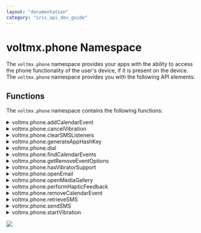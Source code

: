 ```yaml
---
layout: "documentation"
category: "iris_api_dev_guide"
---
```

                            
voltmx.phone Namespace
====================

The `voltmx.phone` namespace provides your apps with the ability to access the phone functionality of the user's device, if it is present on the device. The `voltmx.phone` namespace provides you with the following API elements:

Functions
---------

The `voltmx.phone` namespace contains the following functions:


<details close markdown="block"><summary>voltmx.phone.addCalendarEvent</summary>

* * *

Adds a new event to the device calendar.

### Syntax

{% highlight VoltMx %}
voltmx.phone.addCalendarEvent(  
    eventDetails);
{% endhighlight %}

### Input Parameters

_eventDetails_

### A JavaScript object that contains the following key-value pairs.

| Key | Value |
| --- | --- |
| summary | A string that contains a short description of the event. |
| start | A string that holds the start date and time for the event. The format for date is "dd/mm/yyyy", and time is "hh:mm:ss". This must be less than the date and time in the `finish` key, |
| finish | A string that holds the finish date and time for the event. The format for date is "dd/mm/yyyy", and time is "hh:mm:ss". This must be greater than the date and time in the `start` key. |
| alarm | An optional number that specifies the time in seconds before the `start` time when the phone must trigger an alarm. This key can be omitted if your app does not need to specify an alarm time. |
| note | A string that contains the long description of the event. |
| integer | A integer that defines the occurrence of a event. |
| access | A string that indicated the privacy setting for the event. The values can be `public`, `private`, or `confidential` |

repeatConfig - Optional

A dictionary that indicates the repeat frequency and endRecurrence values for the event. The dictionary contains two values: repeat and endRecurrence.

repeat

A constant that indicates the repeat frequency. The values are as follows:

*   CALENDAREVENT\_REPEAT\_NONE
    
*   CALENDAREVENT\_REPEAT\_DAILY
    
*   CALENDAREVENT\_REPEAT\_WEEKLY
    
*   CALENDAREVENT\_REPEAT\_MONTHLY
    
*   CALENDAREVENT\_REPEAT\_YEARLY
    

endRecurrence \[Optional\]

A string that stores the recurrence end date and time for the event. The format for the end date and time is "dd/mm/yyyy hh:mm:ss". This date must be greater than the start date and time. For native iOS, if you do not specify the **endRecurrence** value, the events will repeat for 2 years.

**Interval** \[Optoional\]

This allows you to set the interval to repeat the event. It must have a positive integer as value. The default value is 1.

For example, to create a quarterly event, configure ‘repeat’ as constants.CALENDAREVENT\_REPEAT\_MONTHLY and ‘interval’ as '3'. The repeat event will be created in every 3 months(quarterly).

To create a bi-weekly event, configure ‘repeat’ as constants.CALENDAREVENT\_REPEAT\_WEEKLY and ‘interval’ as '2'. The repeat event will be created in every 2 weeks (biweekly).

The following example shows how to add quarterly repeat event.

### Example

{% highlight VoltMx %}
//Sample code to add the Input Parameter **Interval** in the add calendar event to the device   
addCalendarEvent argument  
 var eventobj = {  
summary: "Event started",  
start: this.startTime,  
finish: this.finishTime,  
alarm: 40,  
access: "public",  
“repeatConfig“:{  
“repeat“:contants.CALENDAREVENT_REPEAT_MONTHLY,  
“interval“: 3,  
“endRecurrence”:endDate  
}  
};  
voltmx.phone.addCalendarEvent(eventobj);
{% endhighlight %}

{% highlight VoltMx %}
function addCalendarEvent() {
    try {
        alert("calendar event is about to start");
        var evtobj = {
            summary: "Event started",
            start: "15/04/2012 11:23:45",
            finish: "16/04/2012 12:59:45",
            alarm: 40,
            note: "Event will end at 12.59 PM",
            access: "public",
            repeatConfig: {
                repeat: constants.CALENDAREVENT\_REPEAT\_MONTHLY,
                endRecurrence: ”21/12/2013 13:00:00”
            }
        }
        voltmx.phone.addCalendarEvent(evtobj);
        //Adds an event to the device calendar
    } catch (PhoneError) {
        alert("error in addCalendarEvent:: " + PhoneError);
    }

}
{% endhighlight %}

{% highlight VoltMx %}
// To add the calendar event to the device using 'voltmx.phone.addCalendarEvent' APICalendarAddEvent: function(eventObj) {
    try {

        var today = new Date();
        var dd = today.getDate();
        var mm = today.getMonth() + 1;
        var yyyy = today.getFullYear();
        var h = today.getHours();
        var m = today.getMinutes();
        var s = today.getSeconds();
        if (dd &amp; lt; 10) {
            dd = '0' + dd
        }
        if (mm &amp; lt; 10) {
            mm = '0' + mm
        }
        var date = dd + '/
' + mm + ' / ' + yyyy;
        var stime = h + ":" + (parseInt(m) + 2).toString() + ":" + s;
        this.startTime = date + " " + stime;
        var ftime = (parseInt(h) + 1).toString() + ":" + m + ":" + s;
        this.finishTime = date + " " + ftime;
        if (eventObj\["text"\] == "Add calendar event") {
            var evtobj = {
                summary: "Event started",
                start: this.startTime,
                finish: this.finishTime,
                alarm: 40,
                access: "public"
            };
            voltmx.phone.addCalendarEvent(evtobj);
            alert("Calendar event is added with start time = " + this.startTime + ". Please open device calendar to observe this.");
        } else {
            var evtobj = {
                summary: "Event started",
                start: this.startTime,
                finish: this.finishTime,
                alarm: 40,
                access: "confidential"
            };
            voltmx.phone.addCalendarEvent(evtobj);
            alert("Calendar event is added in confidential mode with start time = " + this.startTime + ".");

        }
    } catch (PhoneError) {
        alert("error in addCalendarEvent:: " + PhoneError);
    }
}  

{% endhighlight %}

### Return Values

None

### Exceptions

This function throws the following phone exceptions.

| Exception | Description |
| --- | --- |
| 2100 | Unable to send the Message |
| 2101 | Insufficient Permissions |
| 2102 | Cannot open mail, mail not configured |
| 2103 | Cannot open media gallery |

This function also throws the following general exceptions.

| Constant | Description |
| --- | --- |
| 100 | Invalid parameter type. |
| 101 | Invalid number of arguments. |
| 102 | Invalid input – thrown when the input is invalid based on the context. |
| 103 | Invalid operation – thrown when the operation is invalid based on the context. |
| 104 | Not supported error – thrown when the method is not supported at all. |
| 105 | Index out of range. |
| 106 | Unknown error |

### Remarks

You can view a video on using the Calendar [here](https://youtu.be/iUaf-WkpGXA).

Events cannot be added in the past.

When your app calls this function on Android, it must have both the READ\_CALENDAR and WRITE\_CALENDAR permissions. Due to Android limitations, when your app sets an alarm with this function the number of seconds are rounded to the nearest minute. Events are added to the local calendar with the calendar name as the application name. They cannot be synched to email accounts.

The time zone of events that your app adds is the same as the device's current time zone.

### Platform Availability

*   iOS
*   Android version 4.0 and later
*   Windows

* * *

</details>
<details close markdown="block"><summary>voltmx.phone.cancelVibration</summary>

* * *

This API stops the ongoing vibration pattern on a device. This API is available from V9 SP2 onwards.
<!-- This API stops the ongoing vibration pattern on a device. This API is available from V8 SP3 onwards. -->

> **_Important:_** For Android, you must define the VIBRATE permission under Manifest Properties.  
**<uses-permission android:name="android.permission.VIBRATE" />**

### Syntax

{% highlight VoltMx %}
voltmx.phone.cancelVibration()
{% endhighlight %}

### Input Parameters

None.

### Example

{% highlight VoltMx %}
voltmx.phone.cancelVibration();
{% endhighlight %}

### Return Values

None.

### Limitations/Requirements

*   Windows
    *   The device must have vibration hardware.
        
    *   Device family (Windows OS build version) must be: Windows 10 Creators Update (introduced v10.0.15063.0) or later.
        
    *   API contract must be: Windows.Foundation.UniversalApiContract (introduced v4) or later.
        

### Platform Availability

*   Android
*   Windows

* * *
</details>
<details close markdown="block"><summary>voltmx.phone.clearSMSListeners</summary>

* * *

When invoked, this API clears the broadcast receiver and the existing listeners that are registered to retrieve the one-time password (OTP) from the SMS message received.

### Syntax

{% highlight VoltMx %}
voltmx.phone.clearSMSListeners()
{% endhighlight %}

### Input Parameters

<table style="width: 100%;mc-table-style: url('resources/tablestyles/basic.css');" class="TableStyle-Basic" cellspacing="0"><colgroup><col class="TableStyle-Basic-Column-Column1"> <col class="TableStyle-Basic-Column-Column1"></colgroup><tbody><tr class="TableStyle-Basic-Body-Body1"><td class="TableStyle-Basic-BodyE-Column1-Body1">Parameter</td><td class="TableStyle-Basic-BodyD-Column1-Body1">Description</td></tr><tr class="TableStyle-Basic-Body-Body1"><td class="TableStyle-Basic-BodyB-Column1-Body1">SMSListenerType [Constant] - Optional</td><td class="TableStyle-Basic-BodyA-Column1-Body1">The SMSListenerType value can be any of the following: voltmx.phone.SMS_WITH_USER_CONSENT voltmx.phone.SMS_WITHOUT_USER_CONSENT Depending on the parameter value, a specific listener type is cleared. If no type is specified, both type of listeners(if any) are cleared.</td></tr></tbody></table>

> **_Note:_** Ensure that you create an androidbuild.properties file in the project folder of your Volt MX Iris workspace, and add the following key: `addSMSRetrieverSupport = UI`.  
You can set the key to `UI` or `Non-UI` to fetch the required Gradle entries. To know more about adding Android properties to the androidbuild.properties file, click [here]({{ site.baseurl }}/docs/documentation/Iris/iris_user_guide/Content/Native_App_Properties.html#add-android-properties-to-androidbuild-properties-file).  

### Example

{% highlight VoltMx %}
clearAll: function() {
try {
voltmx.phone.clearSMSListeners();
} catch (err) {
alert("Error:: " + err);
}
}
{% endhighlight %}

### Return Values

None.

### Exceptions

*   101 - Invalid type of arguments to the voltmx.phone.clearSMSListeners API

### Platform Availability

*   Android

* * *
</details>

<details close markdown="block"><summary>voltmx.phone.generateAppHashKey</summary>

* * *

App hash key is a hash string composed of the app's package name and the app's public key certificate. When invoked, this API generates a hash key that must be included in the SMS message sent from the server to the user's device.

For an app to receive the message callback, the hash key has to be correct.

> **_Note:_** This API must be invoked only if type of SMS listener triggered is voltmx.phone.SMS\_WITHOUT\_USER\_CONSENT

### Syntax

{% highlight VoltMx %}
voltmx.phone.generateAppHashKey()
{% endhighlight %}

### Input Parameters

None.

> **_Note:_** Ensure that you create an androidbuild.properties file in the project folder of your Volt MX Iris workspace, and add the following key: `addSMSRetrieverSupport = UI`.  
You can set the key to `UI` or `Non-UI` to fetch the required Gradle entries. To know more about adding Android properties to the androidbuild.properties file, click [here]({{ site.baseurl }}/docs/documentation/Iris/iris_user_guide/Content/Native_App_Properties.html#add-android-properties-to-androidbuild-properties-file).  

### Example

{% highlight VoltMx %}
generateAppHashKey: function() {
    var key = voltmx.phone.generateAppHashKey();
    voltmx.print("AppHashkey: " + key);
}
{% endhighlight %}

### Return Values

<table style="width: 100%;mc-table-style: url('resources/tablestyles/basic.css');" class="TableStyle-Basic" cellspacing="0"><colgroup><col class="TableStyle-Basic-Column-Column1"> <col class="TableStyle-Basic-Column-Column1"></colgroup><tbody><tr class="TableStyle-Basic-Body-Body1"><td class="TableStyle-Basic-BodyE-Column1-Body1">Return Value</td><td class="TableStyle-Basic-BodyD-Column1-Body1">Description</td></tr><tr class="TableStyle-Basic-Body-Body1"><td class="TableStyle-Basic-BodyB-Column1-Body1">appHashKey[ String ]</td><td class="TableStyle-Basic-BodyA-Column1-Body1">Returns a hash key that has to be appended to the SMS message by server.</td></tr></tbody></table>

### Platform Availability

*   Android

* * *
</details>

<details close markdown="block"><summary>voltmx.phone.dial</summary>

* * *

Enables your app to call the specified telephone number.

You can use this API to make calls to other numbers without leaving the application.

### Syntax

{% highlight VoltMx %}
voltmx.phone.dial(  
    number);
{% endhighlight %}

### Input Parameters

| Parameter | Description |
| --- | --- |
| _number_ | A string containing the phone number to call. Only numbers, +, - and space are treated as valid characters in this string. |

 

### Example

{% highlight voltMx %}
dial: function() {
    var number = this.view.tbxDial.text;
    voltmx.phone.dial(number);
},
{% endhighlight %}

### Return Values

None

### Exceptions

2101 - Insufficient Permissions

### Remarks

When you make a call to the specified number using this API, the underlying OS is used to make the call. The call charges as imposed by the service provider are applicable.

On the iPhone simulator, this function is a dummy call. You need to test this function on an actual iPhone device.

### Platform Availability

Not supported on Windows, iPad, Android Tablets, Desktop Web, and Mobile Web platforms. You can use the phone widget to achieve the same functionality on Mobile Web.

* * *
</details>

<details close markdown="block"><summary>voltmx.phone.findCalendarEvents</summary>

* * *

This function finds an event in the device's calendar.

### Syntax

{% highlight VoltMx %}
voltmx.phone.findCalendarEvents(  
    evtobj);
{% endhighlight %}

### Input Parameters

| Parameter | Description |
| --- | --- |
| evtobj \[Object\] - Mandatory | A JavaScript object that can contain the following values:type: "[starting](#starting)" or "[ending](#ending)" or "[occuring](#occurring)"start: The start date and time.finish: The end date and time. |

 

### Example

{% highlight VoltMx %}
var evtobj = {
    type: "starting",
    start: this.startTime,
    finish: this.finishTime
};
var events = voltmx.phone.findCalendarEvents(evtobj);
{% endhighlight %}

### Return Values

If no matching event is found, this function returns null. If matching events are found, this function returns an array of JavaScript objects containing the matching events. Each JavaScript object contains the following key-value pairs.

| Key | Value |
| --- | --- |
| summary | A string that contains a short description of the event. |
| start | A string that holds the start date and time for the event. The format for date is "dd/mm/yyyy", and time is "hh:mm:ss". This must be less than the date and time in the `finish` key, |
| finish | A string that holds the finish date and time for the event. The format for date is "dd/mm/yyyy", and time is "hh:mm:ss". This must be greater than the date and time in the `start` key. |
| alarm | An optional number that specifies the time in seconds before the `start` time when the phone must trigger an alarm. This key can be omitted if your app does not need to specify an alarm time. |
| note | A string that contains the long description of the event. |
| access | A string that indicated the privacy setting for the event. The values can be `public`, `private`, or `confidential` |

### Exceptions

This function throws the following phone exceptions.

| Exception | Description |
| --- | --- |
| 2100 | Unable to send the Message |
| 2101 | Insufficient Permissions |
| 2102 | Cannot open mail, mail not configured |
| 2103 | Cannot open media gallery |

This function also throws the following general exceptions.

| Constant | Description |
| --- | --- |
| 100 | Invalid parameter type. |
| 101 | Invalid number of arguments. |
| 102 | Invalid input – thrown when the input is invalid based on the context. |
| 103 | Invalid operation – thrown when the operation is invalid based on the context. |
| 104 | Not supported error – thrown when the method is not supported at all. |
| 105 | Index out of range. |
| 106 | Unknown error |

### Remarks

The search criteria in the type key in the _evtobj_ parameter can be any of the following values.

| Constant | Description |
| --- | --- |
| starting | Searches for events starting between _"start"_ and "_finish_". |
| ending | Searches for events ending between _"start_" and _"finish_". |
| occurring | Searches for events that have any part of the event occurring during the period specified between _"start_" and _"finish_". This is the default. |

READ\_CALENDAR permission is needed to use this function.

This function is supported on Android 4.0 version and above (that is, Android API 14 and later). Invocation on Android version less than 4.0 ( that is, an Android API level earlier than 14) is ignored.

This function searches only those events that are added by the application.

### Platform Availability

*   iOS
*   Android 4.0 or later
*   Windows

* * *
</details>

<details close markdown="block"><summary>voltmx.phone.getRemoveEventOptions</summary>

* * *

This API returns an array of constants that indicates possible actions for removing a particular event depending on the native support on the device. One of the values that this API returns must be passed as [removeOption](#removeOption) for [voltmx.phone.removeCalendarEvent API](#removeCalenderEvent).

### Syntax

{% highlight VoltMx %}
voltmx.phone.getRemoveEventOptions([eventHandle](#eventHandle1))
{% endhighlight %}

### Input Parameters

| Parameter | Description |
| --- | --- |
| eventHandle - Mandatory | Single event from the array of events that the [voltmx.phone.findCalendarEvents API](#findCalendarEvents) returns. |

 

### Example

{% highlight VoltMx %}
var removeOptions = voltmx.phone.getRemoveEventOptions(eventHandle);
{% endhighlight %}

### Return Values

An array with possible constant values depending on native support in devices. The possible constants that will be returned as part of the array are as follows:

| Constant | Description |
| --- | --- |
| CALENDAREVENT\_REMOVE\_THIS | Indicates that only one event must be deleted. |
| CALENDAREVENT\_REMOVE\_THIS\_AND\_FUTURE | Indicates that the event as well as future events must be deleted. |

 

> **_Note:_** Depending on the OS configuration of certain Android devices, any of these two values may not be applicable. So before passing any of these two values in the API, you must verify if the Android device supports the required value.

### Platform Availability

*   iOS
*   Android
*   Windows

* * *
</details>

<details close markdown="block"><summary>voltmx.phone.hasVibratorSupport</summary>

* * *

This API returns whether vibrator is supported on a device. This API is available from V9 SP2 onwards.

> **_Important:_** For Android, you must define the VIBRATE permission under Manifest Properties.  
**<uses-permission android:name="android.permission.VIBRATE" />**

### Syntax

{% highlight VoltMx %}
voltmx.phone.hasVibratorSupport()
{% endhighlight %}

### Example

{% highlight VoltMx %}
hasVibratorSupport: function() {
    if (voltmx.phone.hasVibratorSupport() === true) {
        alert("The device contains a Vibration motor");
    }
},
{% endhighlight %}

### Input Parameters

None.

### Return Values

Boolean is the return value.

| Return Value | Description |
| --- | --- |
| true | The device supports vibrator. |
| false | The device does not support vibrator. |

 

### Limitations/Requirements

*   Windows
    *   The device must have vibration hardware.
        
    *   Device family (Windows OS build version) must be: Windows 10 Creators Update (introduced v10.0.15063.0) or later.
        
    *   API contract must be: Windows.Foundation.UniversalApiContract (introduced v4) or later.
        

### Platform Availability

*   Android
*   Windows

* * *
</details>

<details close markdown="block"><summary>voltmx.phone.openEmail</summary>

* * *

This API allows the application to launch the native email client with predefined email addresses, subject, body, and attachments.

### Syntax

{% highlight VoltMx %}
voltmx.phone.openEmail**([torecipients,](#torecipients)[ccrecipients](#ccrecipients), [bccrecipients](#bccrecipients), [subject](#subject), [messagebody](#messagebody), [ismessagebod.html](#ismessagebod.html), [attachments](#attachments), [viewMode](#viewMode)**, **[filterEmailAppsOnly](#filterEmailAppsOnly))**
{% endhighlight %}

### Input Parameters  

<table>
<tr>
<th>Parameter</th>
<th>Description</th>
</tr>
<tr>
<td>torecipients [Array of Strings] - Mandatory</td>
<td>List of email addresses to be included in the “to” list. For example, “john@example.com”,”stephen.joseph@voltmx.com”, and “test@somecompany.com”.</td>
</tr>
<tr>
<td>ccrecipients [Array of Strings] - Optional</td>
<td>List of email addresses to be included in the “cc” list. For example, “john@example.com”,”stephen.joseph@voltmx.com”, and “test@somecompany.com”. If you do not want to use this parameter, you can pass null value.</td>
</tr>
<tr>
<td>bccrecipients [Array of Strings] - Optional</td>
<td>List of email addresses to be included in the “bcc” list. For example, “john@example.com”, “stephen.joseph@voltmx.com”, and “test@somecompany.com”.If you do not want to use this parameter, you can pass null value.</td>
</tr>
<tr>
<td>subject [String]- Optional</td>
<td>Subject to be part of the email. If you do not want to use this parameter, you can pass null value.</td>
</tr>
<tr>
<td>messagebody [String] -Optional</td>
<td>Body to be part of the email. If you do not want to use this parameter, you can pass null value.</td>
</tr>
<tr>
<td>ismessagebod.html [Boolean] - Optional</td>
<td>
<p>If you do not want to use this parameter, you can pass null value. When you pass null value, this parameter defaults to false. true: message body must be treated as HTML content false: message body must not be treated as HTML content</p>
<ul>
<li><b>true</b>:message body must be treated as HTML content</li>
<li><b>false</b>:message body must not be treated as HTML content</li>
</ul>
<blockquote>
<em><b>Note</b></em>: Windows 10 platform do not support HTML body. This is an underlying SDK limitation.
</blockquote>
</td>
</tr>
<tr>
<td>attachments [Array of Objects] - Optional</td>
<td>
<p>Each attachment is a Hash-table with the following key-value pairs. If you do not want to use the attachments parameter, you can pass null value.</p>
<ul>
<li><b>mimetype [String]</b>Standard mime types like image/png or image/jpg or image/* etc.</li>
<li><b>attachment [Object]</b>Rawbytes received from the camera, image widget, or openmediagallery api.</li>
<li><b>filename (Optional) [String]</b>name of the file to appear as attachment.</li>
</ul>
<blockquote>
<em><b>Note</b></em>:
<ul>
<li>In Android, filename property is not supported.The Android SDK does not provide any provision for giving file name in attachments while launching native email Application.</li>
<li>For more information on how to attach files in Android, click <a href="sharefilesandroid.html">here</a>
</li>
</ul>
</blockquote>
</td>
</tr>
<tr>
<td>viewMode [Integer] - Optional</td>
<td>
<p>Defines the possible view preferences for an email client window. This is a Windows-specific parameter. The values of viewMode are as follows:</p>
<ul>
<li>0 - Default value Defaults to half, which means, the window uses 50% (half) of the available horizontal screen pixels.</li>
<li>1 - UseLess The window uses less than 50% of the available horizontal screen pixels.</li>
<li>2 - UseHalf The window uses 50% (half) of the available horizontal screen pixels.</li>
<li>3 - UseMore The window uses more than 50% of the available horizontal screen pixels.</li>
<li>4 - UseMinimum The window uses the minimum horizontal pixel width (either 320 or 500 pixels) specified in the app's manifest file.</li>
<li>5 - UseNone The window uses no visible component.</li>
</ul>
<p>If you pass any value other than an integer, the "openEmail : mode must be integer" error message is displayed.</p>
<blockquote>
<em><b>Note</b></em>: viewMode is specific only to Windows and is ignored for all other platforms. For all other devices, the viewMode parameter falls back to its default behavior.
</blockquote>
</td>
</tr>
<tr>
<td>filterEmailAppsOnly [Boolean] - Optional</td>
<td>
<p>Set this parameter to true to filter and list only email applications, which are shown in the Chooser dialog box. By default, the value of this parameter is false. If you do not want to use this parameter, you can pass a null value.</p>
<blockquote>
<em><b>Note</b></em>: This property is only available on the Android platform.
</blockquote>
<p>On Android 11 (Target SDK version 30, or later) devices, if you want to view a filtered list of email applications, add the following entry in the Project Settings &gt; Native &gt; Android Mobile/Tablet &gt; Child tag entries under &lt;manifest&gt; tag field:</p>
<pre><code style="display:block;background-color:#eee;">&lt;queries&gt;
&lt;intent&gt;
&lt;action android:name="android.intent.action.SENDTO" /&gt;
&lt;data android:scheme="mailto"/&gt;
&lt;/intent&gt;
&lt;/queries&gt;</code></pre>
</td>
</tr>
</table>


### Example

{% highlight VoltMx %}
emailSend: function() {
    voltmx.phone.openEmail(["kitchensinkapp@voltmx.com"], [""], [""], "Feedback on KitchenSink Application 1.1", "", false, []);
}
{% endhighlight %}

### Return Values

None

### Exceptions

PhoneError

The following error codes are defined for Phone APIs

*   2100 - Unable to send the Message
*   2101 - Insufficient Permissions
*   2102 - Cannot open mail, mail not configured
*   2103 - Cannot open media gallery

### Platform Availability

Available on all platforms except Server Side Mobile Web, SPA, and Desktop Web.

For these platforms you can launch the native email client by using Richtext widget with an _href_ tag similar to the one shown below:

_<a href="mailto:email@voltmx.com?subject=Foo&body=Bar">Email Me</a>_

* * *
</details>

<details close markdown="block"><summary>voltmx.phone.openMediaGallery</summary>

* * *

This API allows you to open the picture gallery of the mobile device and pick an existing picture.

You can use this API to use any of the multimedia resources (image files, audio files, or video files) available in the device media gallery within your application.

For iPad, openMediaGallery will show the Photos/Videos in the native popover. The popover can be anchored to a widget. The widget to which the popup should be anchored will be provided as a third parameter to openMediaGallery API.

You can view a video on using iPad Popover [here](https://youtu.be/4EKgCANM1TI).

### Syntax

{% highlight VoltMx %}
voltmx.phone.openMediaGallery([onselectioncallback](#onselectioncallback), [querycontext,](#querycontext) [PSP](#PSP))
{% endhighlight %}

### Input Parameters

| Parameter | Description |
| --- | --- |
| onselectioncallback \[Function\] - Mandatory | This callback function is invoked when a media is selected. The function receives rawbytes and permStatus as parameters. **rawbytes:** Raw bytes of a selected file. **permStatus:** Permission status whether an app has permission to access the media gallery of the device. **For iOS**: Generally, an app needs [runtime permission](runtime_permissions.html) from the end-user to access the media gallery. If you call the API without obtaining the permission, platform automatically pops up a system permission dialog box with "Allow" and "Deny" options, asking the end-user to grant permission to add a contact to the device.If the end-user taps the "Allow" option, platform proceeds to access the underlying OS API. If the end-user taps the "Deny" option, the rawbytes parameter carries null value and the permStatus parameter holds the voltmx.application.PERMISSION\_DENIED constant value indicates the permission to access the media gallery is denied.**For Android**: This parameter reads the external storage permission that is required to read contents from the media gallery. If you call the API without obtaining the required permission, the platform automatically pops up a system permission dialog containing 'Allow' and 'Deny' options, asking the end user to grant the necessary permission. If the end user taps the 'Allow' option, the platform proceeds to access the underlying OS API. If the end user taps the 'Deny' option, the rawbytes parameter carries null value and the permStatus parameter holds the voltmx.application.PERMISSION\_DENIED constant value, which indicates that the permission to access the media gallery has been denied. **mimeType:** The file format of a selected file. For more information on the standard mime types, refer to the [IANA](https://www.iana.org/assignments/media-types/media-types.xhtml). Examplefunction onSelectionCallback(rawbytes, permStatus, mimeType) { if(rawbytes != null) { //access the rawbytes alert(“file format: ”++mimeType); } else if (permStatus == voltmx.application.PERMISSION\_DENIED) { alert(“Permission Denied to Access the Photo Gallery”); } } var querycontext = { mimeType: "video/\*" }; var returnStatus = voltmx.phone.openMediaGallery(onSelectionCallback, querycontext); |
| querycontext \[Table\] - Optional | Query context is an Object that can be populated with key-value pairs for fine tuning the media items for display (currently only one key **"mimetype"** supported to query the gallery items ). The possible values of the mimetype key can be **image/\*, video/\*, audio/\***. rawbytes.getRawbytesType () This API returns the type of rawbytes that are obtained from onSelectionCallback of openMediaGallery. Rawbytes can be of different types such as image, audio, video, file, bytes, and livePhoto. This API is available from V9 SP2 onwards. var rawbytesType = rawbytes.getRawbytesType(); To check the obtained rawbyte type, the following constants can be used: constants. RAWBYTES \_IMAGE: rawbytes related to image constants. RAWBYTES \_VIDEO: rawbytes related to video constants. RAWBYTES \_AUDIO: rawbytes related to audio constants. RAWBYTES \_FILE: rawbytes related to files constants. RAWBYTES \_BYTES: rawbytes related to bytes constants. RAWBYTES \_LIVEPHOTO: rawbytes related to livePhoto if(rawbytes.getRawbytesType() == constants. RAWBYTES\_LIVEPHOTO) { // app logic } livePhotoResources - Rawbytes Property Returns both image and file paths, using this property you can get the both image and video paths. This property returns a json containing both video and image paths, and is available from V9 SP2 onwards. It contains the following keys: imageURL: path of stored image related to livePhoto. videoURL: path of stored video related to livePhoto. var livePhotoResources = Rawbytes.livePhotoResources;//Example for creating Live photos using FFIFunction onSelectionCallback(){ if (rawbytes !== null) { if (rawbytes.getRawbytesType() == constants.RAWBYTES\_LIVEPHOTO) { globalArrOFURLS = rawbytes.livePhotoResources; alert(globalArrOFURLS); var livePhotosFFIObject = new PHVFFI.livePhotosFFI(); //Invokes method 'createLivePhoto' on the object livePhotosFFIObject.createLivePhoto(globalArrOFURLS); } frmHome.imgOne.rawBytes = rawbytes; } else if (permStatus == voltmx.application.PERMISSION\_DENIED) { alert("PERMISSION\_DENIED"); } } } var returnStatus = voltmx.phone.openMediaGallery(onSelectionCallback, querycontext); |
| PSP \[Table\] - Optional | The PSP parameter is a dictionary with the following properties. _widgetref \[Widget Reference\]_: Applicable only on iPad. The widget to which the pop-up will be anchored to. For example, _formname.widgetname_. _compressionlevel_: Compression level is a float value. Specify 0.0 for most compressed images and 1.0 for least compressed images. |

### Example

{% highlight VoltMx %}
openMediaGalleryForEmail: function() {
    voltmx.phone.openMediaGallery(this.openMediaGallaeryCallBck, {
        mimetype: "image/*"
    });
}
{% endhighlight %}

### Return Values

None

### Exceptions

PhoneError

The following error codes are defined for Phone APIs

*   2100 - Unable to send the Message
*   2101 - Insufficient Permissions
*   2102 - Cannot open mail, mail not configured
*   2103 - Cannot open media gallery

### Platform Availability

Supported on all platforms except Mobile Web, SPA, and Desktop Web.

* * *
</details>

<details close markdown="block"><summary>voltmx.phone.performHapticFeedback</summary>

* * *

This API provides various haptic feedback to users, and is available from V9 SP2 onwards.

### Syntax

{% highlight VoltMx %}
voltmx.phone.performHapticFeedback(hapticFeedbackValue)
{% endhighlight %}

### Input Parameters

hapticFeedbackValue \[constant\] – Mandatory

Indicates the type of haptic feedback. Its possible values are as follows:

<table style="width: 100%;mc-table-style: url('resources/tablestyles/basic.css');" class="TableStyle-Basic" cellspacing="0"><colgroup><col style="width: 464px;" class="TableStyle-Basic-Column-Column1"> <col style="width: 578px;" class="TableStyle-Basic-Column-Column1"></colgroup><tbody><tr class="TableStyle-Basic-Body-Body1"><td style="text-align: center;font-weight: bold;" class="TableStyle-Basic-BodyE-Column1-Body1"><span style="font-size: 12pt;">hapticFeedbackValue</span></td><td style="text-align: center;" class="TableStyle-Basic-BodyD-Column1-Body1"><b style="font-size: 12pt;">Description</b></td></tr><tr class="TableStyle-Basic-Body-Body1"><td style="text-align: center;" class="TableStyle-Basic-BodyE-Column1-Body1">0 - voltmx.hapticFeedback.SUCCESS</td><td style="text-align: center;" class="TableStyle-Basic-BodyD-Column1-Body1">Triggers a haptic feedback for a successful event.</td></tr><tr class="TableStyle-Basic-Body-Body1"><td style="text-align: center;" class="TableStyle-Basic-BodyE-Column1-Body1">1 - voltmx.hapticFeedback.WARNING</td><td style="text-align: center;" class="TableStyle-Basic-BodyD-Column1-Body1">Triggers a haptic feedback that represents a warning to users.</td></tr><tr class="TableStyle-Basic-Body-Body1"><td style="text-align: center;" class="TableStyle-Basic-BodyE-Column1-Body1">2 - voltmx.hapticFeedback.FAILURE</td><td style="text-align: center;" class="TableStyle-Basic-BodyD-Column1-Body1">Triggers a haptic feedback for a failure event.</td></tr><tr class="TableStyle-Basic-Body-Body1"><td style="text-align: center;" class="TableStyle-Basic-BodyE-Column1-Body1">3 - voltmx.hapticFeedback.LIGHT</td><td style="text-align: center;" class="TableStyle-Basic-BodyD-Column1-Body1">Triggers a haptic feedback of light intensity.</td></tr><tr class="TableStyle-Basic-Body-Body1"><td style="text-align: center;" class="TableStyle-Basic-BodyE-Column1-Body1">4 - voltmx.hapticFeedback.MEDIUM</td><td style="text-align: center;" class="TableStyle-Basic-BodyD-Column1-Body1">Triggers a haptic feedback of medium intensity.</td></tr><tr class="TableStyle-Basic-Body-Body1"><td style="text-align: center;" class="TableStyle-Basic-BodyE-Column1-Body1">5 - voltmx.hapticFeedback.HEAVY</td><td style="text-align: center;" class="TableStyle-Basic-BodyD-Column1-Body1">Triggers a haptic feedback of high intensity.</td></tr><tr class="TableStyle-Basic-Body-Body1"><td style="text-align: center;" class="TableStyle-Basic-BodyB-Column1-Body1">6 - voltmx.hapticFeedback.SELECTION</td><td style="text-align: center;" class="TableStyle-Basic-BodyA-Column1-Body1">Triggers a haptic feedback that represents a selection/state change.</td></tr></tbody></table>

 

### Example

{% highlight VoltMx %}
hapticFeedback: function(){
  voltmx.phone.performHapticFeedback(5);
}
{% endhighlight %}

### Return Values

None.

### Remarks

*   iOS
    *   The Haptic Feedback feature is available on iPhone 7 devices and later. These devices have Taptic Engine hardware and users can enable/disable Haptics from Device Settings-> Sounds & Haptics-> System Haptics.
        
*   Android
    *   Users can enable the Vibrate on touch feature from Settings-> Sound & notification-> Other sounds.
        

### Platform Availability

*   iOS

* * *
</details>

<details close markdown="block"><summary>voltmx.phone.removeCalendarEvent</summary>

* * *

This API either deletes a single event or a series of repeat events starting from the date specified in the [eventHandle](#eventHandle) from the device calendar, depending on the provided [removeOption](#removeOption) parameter. While deleting a series of recurring events, the API deletes all subsequent events beginning from the date specified in the [eventHandle](#eventHandle); however, the API does not delete any repeat event that is before the specified date.

> **_Note:_** To delete an event, you must first search for the event by using the [findCalendarEvents API](#findCalendarEvents) and delete the event.

### Syntax

{% highlight VoltMx %}
voltmx.phone.removeCalendarEvent([eventHandle](#eventHandle), [removeOption](#removeOption))
{% endhighlight %}

### Input Parameters

| Parameter | Description |
| --- | --- |
| eventHandle \[Object\] - Mandatory | Event handle is returned by the find operation. |
| removeOption - Optional | This parameter is considered only for recurring events. If you do not specify a value for this parameter or pass an invalid value for a recurring event, the current event as well as future recurrences are deleted. Default fallback value of removeOption is constants.CALENDAREVENT\_REMOVE\_THIS\_AND\_FUTURE. You can fetch possible removeOption values for delete events by using the [voltmx.phone.getRemoveEventOptions API](#getRemoveEventOptions). The following constants are available for removeOption: CALENDAREVENT\_REMOVE\_THIS : Indicates that only one event should be deleted. CALENDAREVENT\_REMOVE\_THIS\_AND\_FUTURE : Indicates the event as well as future events should be deleted. |

 

### Example

{% highlight VoltMx %}
//To remove the calendar event from the device using 'voltmx.phone.removeCalendarEvent' API

CalendarRemoveEvent: function() {
    if (this.startTime === "undefined" || this.startTime === undefined) {
        this.view.lblPhone.text = "Please create the calendar event.";
        return;
    }
    var evtobj = {
        type: "starting",
        start: this.startTime,
        finish: this.finishTime
    };
    var events = voltmx.phone.findCalendarEvents(evtobj);

    voltmx.phone.removeCalendarEvent(events[0]);
    alert("Calendar event is removed. Please open device calendar to observe this");
}
{% endhighlight %}

{% highlight VoltMx %}
voltmx.phone.removeCalendarEvent(events\[1\],constants.CALENDAREVENT\_REMOVE\_THIS);  
voltmx.phone.removeCalendarEvent(events\[1\],constants.CALENDAREVENT\_REMOVE\_THIS\_AND\_FUTURE);  
voltmx.phone.removeCalendarEvent(events\[1\]); //If it is non-recurring, the current event is deleted; however, if it is a recurring event, the event as well as future events will be deleted.
{% endhighlight %}

### Return Values

None.

### Exceptions

PhoneError

The following error codes are defined for Phone APIs

*   2100 - Unable to send the Message
*   2101 - Insufficient Permissions
*   2102 - Cannot open mail, mail not configured
*   2103 - Cannot open media gallery

### Error

*   100 – invalid type of parameters
*   101 – invalid number of arguments
*   102 – invalid input – thrown when the input is invalid based on the context.
*   103 – invalid operation – thrown when the operation is invalid based on the context.
*   104 – not supported error – thrown when the method is not supported at all.
*   105 – index out of range.
*   106 – unknown error.

### Platform Availability

*   iOS
*   Android
*   Windows

### Remarks

*   READ\_CALENDAR and WRITE\_CALENDAR permissions are needed for this API.
*   This API is supported for Android 4.0 version and above (that is, Android API level later to 13). Invocation on Android version less than 4.0 ( that is, Android API level earlier to 14) will be ignored.
*   If this API removes last calendar event added to local calendar, then the local calendar account will be deleted.

* * *
</details>

<details close markdown="block"><summary>voltmx.phone.retrieveSMS</summary>

* * *

When invoked, this API reads an SMS message received from the server. The API then retrieves the one-time password (OTP) from the message if it matches with the config provided.

### Syntax

{% highlight VoltMx %}
voltmx.phone.retrieveSMS(callback, SMSConfig);
{% endhighlight %}

### Input Parameters

**SMSConfig \[Object\] - Optional**

SMSConfig supports the following key-value pairs:

<table style="width: 100%;mc-table-style: url('resources/tablestyles/basic.css');" class="TableStyle-Basic" cellspacing="0"><colgroup><col class="TableStyle-Basic-Column-Column1"> <col class="TableStyle-Basic-Column-Column1"></colgroup><tbody><tr class="TableStyle-Basic-Body-Body1"><td class="TableStyle-Basic-BodyE-Column1-Body1">Key</td><td class="TableStyle-Basic-BodyD-Column1-Body1">Description</td></tr><tr class="TableStyle-Basic-Body-Body1"><td class="TableStyle-Basic-BodyE-Column1-Body1">OTPSizeLimit [Number] - Optional</td><td class="TableStyle-Basic-BodyD-Column1-Body1">Expected/desired size limit of the OTP. If the OTPSizeLimit is not specified, the default size limit is 6.</td></tr><tr class="TableStyle-Basic-Body-Body1"><td class="TableStyle-Basic-BodyE-Column1-Body1">OTPType [Constant] - Optional</td><td class="TableStyle-Basic-BodyD-Column1-Body1">Expected/desired type of OTP. [ voltmx.phone.SMS_ALPHANUMERIC_OTP or voltmx.phone.SMS_NUMERIC_OTP] The default type is Numeric.</td></tr><tr class="TableStyle-Basic-Body-Body1"><td class="TableStyle-Basic-BodyE-Column1-Body1">OTPRegex [String] - Optional</td><td class="TableStyle-Basic-BodyD-Column1-Body1">Customized regex to retrieve OTP or PIN as required. If customized regex is provided, all the other criteria such as OTPSizeLimit and OTPType are neglected.</td></tr><tr class="TableStyle-Basic-Body-Body1"><td class="TableStyle-Basic-BodyE-Column1-Body1">SMSListenerType [Constant] - Optional</td><td class="TableStyle-Basic-BodyD-Column1-Body1">Type of SMS listener to be triggered. Following are the SMS listener types: <b>voltmx.phone.SMS_WITHOUT_USER_CONSENT:</b> Using this constant, OTP would be retrieved automatically without any user interaction. In this case, the message that you send from the server to the user's device must fulfill the following: Be no longer than 140 bytes Contain a one-time code that the client sends back to your server to complete the verification flow Include an 11-character hash string that identifies your app To generate a hash key, use any of the following ways: The command-line procedure to generate hash. For more information on computing an app's hash string, refer <a href="https://developers.google.com/identity/sms-retriever/verify#computing_your_apps_hash_string" target="_blank">here</a>. The <a href="#generate" class="selected">generateAppHashKey API</a> to generate the hash key when signed in with the production keystore. Here is a sample message format: 123ABC78 FA+9qCX9VSu (123ABC78 is the one-time code and FA+9qCX9VSu is the hash string) <b>voltmx.phone.SMS_WITH_USER_CONSENT:</b> The User Consent Screen is displayed to users after the SMS with an OTP is received. The OTP would be retrieved only after user grants access to the SMS through the User Consent Screen. In this case, the message that you send from the server to the user's device must fulfill the following: Contain a 4-10 character alphanumeric string with at least one number. Is sent by a phone number that's not in the user's contacts.</td></tr><tr class="TableStyle-Basic-Body-Body1"><td class="TableStyle-Basic-BodyB-Column1-Body1">SMSSenderDetails [String] - Optional</td><td class="TableStyle-Basic-BodyA-Column1-Body1">SMS sender details may be specified only if <code>SMSListenerType = voltmx.phone.SMS_WITH_USER_CONSENT.</code> In this case, OTP will be retrieved only if the SMS was sent by that phone number specified in SMSSenderDetails key. The sender's phone number should be of E.164 format.</td></tr></tbody></table>

**callback \[Function\] - Mandatory**

The callback executed to communicate the SMS Listener Registration status and response of API. The syntax of the callback function is:

callback(callbackObject)

The callbackObject contains SMS and status key value pairs.

**SMS key:** SMS object, the value of the SMS key is populated only when code is equal to voltmx.phone.SMS\_RETRIEVED\_SUCCESSFULLY. In case of any error, the SMS object is null.

The SMS object contains the following key-value pairs:

<table style="width: 100%;mc-table-style: url('resources/tablestyles/basic.css');" class="TableStyle-Basic" cellspacing="0"><colgroup><col class="TableStyle-Basic-Column-Column1" style="width: 336px;"> <col class="TableStyle-Basic-Column-Column1"></colgroup><tbody><tr class="TableStyle-Basic-Body-Body1"><td class="TableStyle-Basic-BodyE-Column1-Body1">Key</td><td class="TableStyle-Basic-BodyD-Column1-Body1">Description</td></tr><tr class="TableStyle-Basic-Body-Body1"><td class="TableStyle-Basic-BodyE-Column1-Body1">message [String]</td><td class="TableStyle-Basic-BodyD-Column1-Body1">SMS received</td></tr><tr class="TableStyle-Basic-Body-Body1"><td class="TableStyle-Basic-BodyB-Column1-Body1">OTP [String]</td><td class="TableStyle-Basic-BodyA-Column1-Body1">Retrieved OTP from SMS</td></tr></tbody></table>

 

> **_Note:_** The OTP value returned can be null/empty if the message doesn't contain any OTP matching the SMSConfig.

**status key:** Value of the status key contains the following key-value pairs:

<table style="width: 100%;mc-table-style: url('resources/tablestyles/basic.css');" class="TableStyle-Basic" cellspacing="0"><colgroup><col class="TableStyle-Basic-Column-Column1" style="width: 336px;"><col class="TableStyle-Basic-Column-Column1"></colgroup><tbody><tr class="TableStyle-Basic-Body-Body1"><td class="TableStyle-Basic-BodyE-Column1-Body1">Key</td><td class="TableStyle-Basic-BodyD-Column1-Body1">Description</td></tr><tr class="TableStyle-Basic-Body-Body1"><td class="TableStyle-Basic-BodyE-Column1-Body1">code[Number]</td><td class="TableStyle-Basic-BodyD-Column1-Body1">status code</td></tr><tr class="TableStyle-Basic-Body-Body1"><td class="TableStyle-Basic-BodyB-Column1-Body1">message[String]</td><td class="TableStyle-Basic-BodyA-Column1-Body1">status message</td></tr></tbody></table>

 

The code key can have any of the following values. A code value is populated when the scenario in the corresponding description occurs.

The following codes specify if the framework is successful in starting the SMS listener.

<table style="width: 100%;mc-table-style: url('resources/tablestyles/basic.css');" class="TableStyle-Basic" cellspacing="0"><colgroup><col class="TableStyle-Basic-Column-Column1"><col class="TableStyle-Basic-Column-Column1"></colgroup><tbody><tr class="TableStyle-Basic-Body-Body1"><td class="TableStyle-Basic-BodyE-Column1-Body1">Code</td><td class="TableStyle-Basic-BodyD-Column1-Body1">Description</td></tr><tr class="TableStyle-Basic-Body-Body1"><td class="TableStyle-Basic-BodyE-Column1-Body1">voltmx.phone.SMS_LISTENER_REGISTRATION_SUCCESS</td><td class="TableStyle-Basic-BodyD-Column1-Body1">SMS listener registered successfully. You must request the server for OTP only after the successful registration status is conveyed in a message callback.</td></tr><tr class="TableStyle-Basic-Body-Body1"><td class="TableStyle-Basic-BodyB-Column1-Body1">voltmx.phone.SMS_LISTENER_REGISTRATION_FAILED</td><td class="TableStyle-Basic-BodyA-Column1-Body1">SMS listener registration failed.</td></tr></tbody></table>

 

The following codes are applicable only after voltmx.phone.SMS\_LISTENER\_REGISTRATION\_SUCCESS is received.

<table style="width: 100%;mc-table-style: url('resources/tablestyles/basic.css');" class="TableStyle-Basic" cellspacing="0"><colgroup><col class="TableStyle-Basic-Column-Column1"><col class="TableStyle-Basic-Column-Column1"></colgroup><tbody><tr class="TableStyle-Basic-Body-Body1"><td class="TableStyle-Basic-BodyE-Column1-Body1">Code</td><td class="TableStyle-Basic-BodyD-Column1-Body1">Description</td></tr><tr class="TableStyle-Basic-Body-Body1"><td class="TableStyle-Basic-BodyE-Column1-Body1">voltmx.phone.SMS_RETRIEVED_SUCCESSFULLY</td><td class="TableStyle-Basic-BodyD-Column1-Body1">SMS retrieved successfully.</td></tr><tr class="TableStyle-Basic-Body-Body1"><td class="TableStyle-Basic-BodyE-Column1-Body1">voltmx.phone.SMS_TIMEOUT</td><td class="TableStyle-Basic-BodyD-Column1-Body1">The SMS listener has timed out as No SMS is received within 5mins of trigger of API.</td></tr><tr class="TableStyle-Basic-Body-Body1"><td class="TableStyle-Basic-BodyE-Column1-Body1">voltmx.phone.SMS_DEVELOPER_ERROR</td><td class="TableStyle-Basic-BodyD-Column1-Body1">Caller app has incorrect number of certificates. Only one certificate is allowed. This can occur only when SMSListenerType is set to voltmx.phone.SMS_WITHOUT_USER_CONSENT.</td></tr><tr class="TableStyle-Basic-Body-Body1"><td class="TableStyle-Basic-BodyE-Column1-Body1">voltmx.phone.SMS_ERROR</td><td class="TableStyle-Basic-BodyD-Column1-Body1">App-code collides with other installed apps. This can occur only when SMSListenerType is set to voltmx.phone.SMS_WITHOUT_USER_CONSENT.</td></tr><tr class="TableStyle-Basic-Body-Body1"><td class="TableStyle-Basic-BodyE-Column1-Body1">voltmx.phone.SMS_USER_CANCELLED</td><td class="TableStyle-Basic-BodyD-Column1-Body1">While SMSListenerType = voltmx.phone.SMS_WITH_USER_CONSENT, user denies OTP retrieval. This can occur only when SMSListenerType is set to voltmx.phone.SMS_WITH_USER_CONSENT.</td></tr><tr class="TableStyle-Basic-Body-Body1"><td class="TableStyle-Basic-BodyE-Column1-Body1">voltmx.phone.ACTIVITY_NOT_FOUND</td><td class="TableStyle-Basic-BodyD-Column1-Body1">While SMSListenerType = voltmx.phone.SMS_WITH_USER_CONSENT, an activity cannot be found to launch the Consent dialog. This can occur only when SMSListenerType is set to voltmx.phone.SMS_WITH_USER_CONSENT.</td></tr><tr class="TableStyle-Basic-Body-Body1"><td class="TableStyle-Basic-BodyB-Column1-Body1">voltmx.phone.SMS_UNKNOWN_ERROR</td><td class="TableStyle-Basic-BodyA-Column1-Body1">Any error with unknown root cause.</td></tr></tbody></table>

 

> **_Note:_** Ensure that you create an androidbuild.properties file in the project folder of your Volt MX Iris workspace, and add the following key: `addSMSRetrieverSupport = UI`.  
You can set the key to `UI` or `Non-UI` to fetch the required Gradle entries. To know more about adding Android properties to the androidbuild.properties file, click [here]({{ site.baseurl }}/docs/documentation/Iris/iris_user_guide/Content/Native_App_Properties.html#add-android-properties-to-androidbuild-properties-file).  

### Example

{% highlight VoltMx %}
retrieveOTPFromSMS: function() {


    SMSConfig = {}
    SMSConfig.OTPSizeLimit = 4;
    SMSConfig.OTPType = voltmx.phone.SMS_NUMERIC_OTP;
    SMSConfig.SMSListenerType = voltmx.phone.SMS_WITH_USER_CONSENT;
    SMSConfig.SMSSenderDetails = null;
    try {
        voltmx.phone.retrieveSMS(callback, SMSConfig);
    } catch (err) {
        voltmx.print("ERROR:" + err);
    }


    function callback(callbackObj) {
        statusCode = callbackObj.status.code;

        voltmx.print("STATUS_CODE::" + statusCode);

        if (statusCode == voltmx.phone.SMS_LISTENER_REGISTRATION_SUCCESS) {
            //ADD CODE TO INDICATE SERVER TO SEND OTP
        }

        if (statusCode == voltmx.phone.SMS_RETRIEVED_SUCCESSFULLY) {
            voltmx.print("message:" + callbackObj.SMS.message)
            voltmx.print("otp:" + callbackObj.SMS.OTP)
            alert(callbackObj.SMS.OTP)
        }

    }
{% endhighlight %}

### Return Values

None

**Limitations**

You must start an SMS retriever only after the previous registered retriever responds with a success or failure response. However, if you register a second SMS retriever before the first SMS retriever provides a response, the possible limitations are as follows:

*   When two SMS retrievals without a user's consent run simultaneously, the SMS callbacks are triggered in the same sequence in which they are registered. This sequence might not be same as the sequence in which the user has sent the requests to the server. As a result, a mismatch in the provided OTP config might occur.
*   When two SMS retrievals with a user's consent provide two unique sender details for two parallel SMS retrieval registrations, the SMS callbacks are triggered in the same sequence in which they are registered. The SMS details received at the native level does not contain the senders information. Consequently, a mismatch between the senders might occur.

**Exceptions**

Error Codes:

*   100 - Invalid number of arguments to API voltmx.phone.retrieveSMS()
    
*   101 - Invalid type of arguments to API voltmx.phone.retrieveSMS()
    

### Platform Availability

Android

* * *
</details>

<details close markdown="block"><summary>voltmx.phone.sendSMS</summary>

* * *

This API provides access to the Messaging service of the underlying platform. You can send a text message to a specified number. This API accesses the messaging application of the underlying platform and uses that application to send text message to the specified number.

> **_Important:_** You can send only text messages and multimedia messages are not supported.

> **_Note:_** When you send messages using this API, the charges as imposed by the Service Provider are applicable. On iPhone this API opens the Messages application with a prepopulated text and number.

You can use this API to send messages to other numbers without leaving the application.

### Syntax

{% highlight VoltMx %}
voltmx.phone.sendSMS([phonenumber](#phonenumber), [text](#text))
{% endhighlight %}

### Input Parameters

| Parameter | Description |
| --- | --- |
| phonenumber \[String\] - Mandatory | Number to which the SMS must be sent. |
| text \[String\] - Mandatory | Content of the SMS. |

 

### Example

{% highlight VoltMx %}
sendSMS: function() {
    if (voltmx.os.deviceInfo().model == "iPhone Simulator") {
        alert("Works only on device");
    } else {
        var phoneNo = "+91 40 12345678"; // This is a dummy number
        var text = "Hi Volt MX developer";
        voltmx.phone.sendSMS(phoneNo, text);
    }
}
{% endhighlight %}

### Return Values

None

### Exceptions

PhoneError

The following error codes are defined for Phone APIs

*   2100 - Unable to send the Message.
*   2101 - Insufficient Permissions.

### Remarks

When you send messages using this API, the messaging application of the underlying platform is used to send the message with the number and text you specified i.e., the phone number and the message are pre-populated in the messaging application.

### Platform Availability

Available on all platforms except Desktop Web,SPA, Mobile Web, Android Tablets, iPad.

> **_Note:_** This API allows you to send only text messages. It does not support multimedia messages.

* * *
</details>

<details close markdown="block"><summary>voltmx.phone.startVibration</summary>

* * *

This API starts the vibration feature on a device, provided that device supports vibration. If the device does not support vibration, this API has no effect. If a vibration pattern is already in progress when this API is called, the previous pattern is halted and the new one begins. This API is available from V9 SP2 onwards.

> **_Important:_** For Android, you must define the VIBRATE permission under Manifest Properties.  
**<uses-permission android:name = "android.permission.VIBRATE" />**

### Syntax

{% highlight VoltMx %}
voltmx.phone.startVibration (vibrationConfig, repeat)
{% endhighlight %}

### Input Parameters

| Parameter | Description |
| --- | --- |
| vibrationConfig \[Array\] - Mandatory | Specifies the list of all vibration patterns as an array. Each vibration pattern object accepts the **duration**, **amplitude**, and **delay** keys. delay \[Integer\] - Mandatory Specifies that the vibration will be paused for the specified delay time in milliseconds. This parameter must be a positive number. The default value of delay is 0 milliseconds. Any invalid or negative values specified for delay reverts to the default value, i.e., 0 milliseconds. duration \[Integer\] – Mandatory The number of milliseconds for which the device vibrates. This parameter must be a positive number. The default value of duration is 0 milliseconds. Any invalid or negative values specified for duration reverts to the default value, i.e., 0 milliseconds. amplitude \[Integer\] - Optional Controls the strength of the vibration. This must be a value between 0 and 255. For Windows and Android devices, when the vibration amplitude is 0, the vibration motor is turned off; whereas, when the vibration amplitude is 255, the vibration is performed at full strength. This parameter must be a positive number. The default value of amplitude is 0 milliseconds. Any invalid or negative values specified for amplitude reverts to the default value, i.e., 0 milliseconds. The amplitude parameter is supported on Android 8.0 and later. |
| repeat \[Boolean\] – Optional | **true** : The repeat vibration pattern is repeated until the **voltmx.phone.cancelVibration** API is called.**false** : Stops the repeat vibration pattern. This is the default value. |

 

### Example

{% highlight VoltMx %}
//Device will vibrate for 100 milliseconds.
  
startVibration: function()
  {
    if(voltmx.phone.hasVibratorSupport()===true)
      {
        var vibrationConfig=[{
    "delay": 0,
    "duration": 100,
    "amplitude": 250
}];
        voltmx.phone.startVibration(vibrationConfig, true);
      }
    else{
        alert("The device does not support vibration");  
    }
  }
{% endhighlight %}

### Return Values

None.

### Behavior, Requirements, and Limitations

*   iOS
    
    *   The startVibration API generates only a single vibration effect.
    *   iOS does not support config parameters, such as amplitude and duration, for startVibration API.
    *   The startVibration API accepts arguments on iOS devices, but it ignores them. The API does not throw any error/exception.
*   Windows
    *   The device must have vibration hardware.
        
    *   Device family (Windows OS build version) must be: Windows 10 Creators Update (introduced v10.0.15063.0) or later.
        
    *   API contract must be: Windows.Foundation.UniversalApiContract (introduced v4) or later.
        

### Remarks

*   You can call this API with or without arguments for Android and Windows. If the arguments are not specified, the device vibrates for 100 milliseconds to align with the behavior for iOS.

### Platform Availability

*   Android
*   iOS
*   Windows

* * *
</details>

![](resources/prettify/onload.png)
